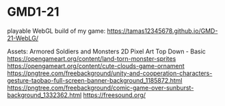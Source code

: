 # GMD1-21

playable WebGL build of my game: https://tamas12345678.github.io/GMD-21-WebLG/

Assets: Armored Soldiers and Monsters 2D
        Pixel Art Top Down - Basic
        https://opengameart.org/content/land-torn-monster-sprites
        https://opengameart.org/content/cute-clouds-game-ornament
        https://pngtree.com/freebackground/unity-and-cooperation-characters-gesture-taobao-full-screen-banner-background_1185872.html
        https://pngtree.com/freebackground/comic-game-over-sunburst-background_1332362.html
        https://freesound.org/
       
